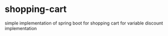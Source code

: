 # shopping-cart
simple implementation of spring boot for shopping cart for variable discount implementation
